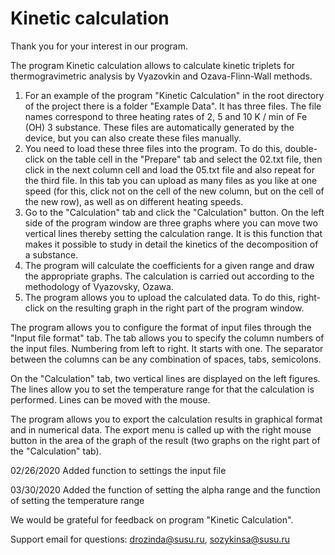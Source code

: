 # Kinetic calculation

Thank you for your interest in our program.

The program Kinetic calculation allows to calculate kinetic triplets for thermogravimetric analysis by Vyazovkin and Ozava-Flinn-Wall methods.

1. For an example of the program "Kinetic Calculation" in the root directory of the project there is a folder "Example Data".
It has three files. The file names correspond to three heating rates of 2, 5 and 10 K / min of Fe (OH) 3 substance.
These files are automatically generated by the device, but you can also create these files manually.
2. You need to load these three files into the program. To do this, double-click on the table cell in the "Prepare"
tab and select the 02.txt file, then click in the next column cell and load the 05.txt file and also repeat for the third file. 
In this tab you can upload as many files as you like at one speed (for this, click not on the cell of the new column, 
but on the cell of the new row), as well as on different heating speeds.
3. Go to the "Calculation" tab and click the "Calculation" button. On the left side of the program window are three graphs 
where you can move two vertical lines thereby setting the calculation range. It is this function that makes it possible 
to study in detail the kinetics of the decomposition of a substance.
4. The program will calculate the coefficients for a given range and draw the appropriate graphs. The calculation is carried 
out according to the methodology of Vyazovsky, Ozawa.
5. The program allows you to upload the calculated data. To do this, right-click on the resulting graph in the right part 
of the program window.

The program allows you to configure the format of input files through the "Input file format" tab. The tab allows you to specify the column 
numbers of the input files. Numbering from left to right. It starts with one. The separator between the columns can 
be any combination of spaces, tabs, semicolons.

On the "Calculation" tab, two vertical lines are displayed on the left figures. The lines allow you to set the temperature range for that 
the calculation is performed. Lines can be moved with the mouse.

The program allows you to export the calculation results in graphical format and in numerical data.
The export menu is called up with the right mouse button in the area of the graph of the result 
(two graphs on the right part of the "Calculation" tab).

02/26/2020 Added function to settings the input file

03/30/2020 Added the function of setting the alpha range and the function of setting the temperature range


We would be grateful for feedback on program "Kinetic Calculation".

Support email for questions: drozinda@susu.ru, sozykinsa@susu.ru 
